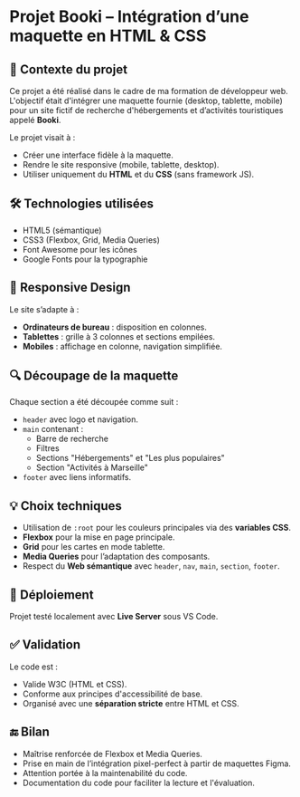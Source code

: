 # Projet Booki – Intégration d’une maquette en HTML & CSS

## 🎯 Contexte du projet
Ce projet a été réalisé dans le cadre de ma formation de développeur web. L'objectif était d'intégrer une maquette fournie (desktop, tablette, mobile) pour un site fictif de recherche d'hébergements et d’activités touristiques appelé **Booki**.

Le projet visait à :
- Créer une interface fidèle à la maquette.
- Rendre le site responsive (mobile, tablette, desktop).
- Utiliser uniquement du **HTML** et du **CSS** (sans framework JS).

## 🛠️ Technologies utilisées
- HTML5 (sémantique)
- CSS3 (Flexbox, Grid, Media Queries)
- Font Awesome pour les icônes
- Google Fonts pour la typographie

## 📱 Responsive Design
Le site s’adapte à :
- **Ordinateurs de bureau** : disposition en colonnes.
- **Tablettes** : grille à 3 colonnes et sections empilées.
- **Mobiles** : affichage en colonne, navigation simplifiée.

## 🔍 Découpage de la maquette
Chaque section a été découpée comme suit :
- `header` avec logo et navigation.
- `main` contenant :
  - Barre de recherche
  - Filtres
  - Sections "Hébergements" et "Les plus populaires"
  - Section "Activités à Marseille"
- `footer` avec liens informatifs.

## 💡 Choix techniques
- Utilisation de `:root` pour les couleurs principales via des **variables CSS**.
- **Flexbox** pour la mise en page principale.
- **Grid** pour les cartes en mode tablette.
- **Media Queries** pour l’adaptation des composants.
- Respect du **Web sémantique** avec `header`, `nav`, `main`, `section`, `footer`.

## 🚀 Déploiement
Projet testé localement avec **Live Server** sous VS Code.

## ✅ Validation
Le code est :
- Valide W3C (HTML et CSS).
- Conforme aux principes d'accessibilité de base.
- Organisé avec une **séparation stricte** entre HTML et CSS.

## 🔚 Bilan
- Maîtrise renforcée de Flexbox et Media Queries.
- Prise en main de l’intégration pixel-perfect à partir de maquettes Figma.
- Attention portée à la maintenabilité du code.
- Documentation du code pour faciliter la lecture et l'évaluation.

